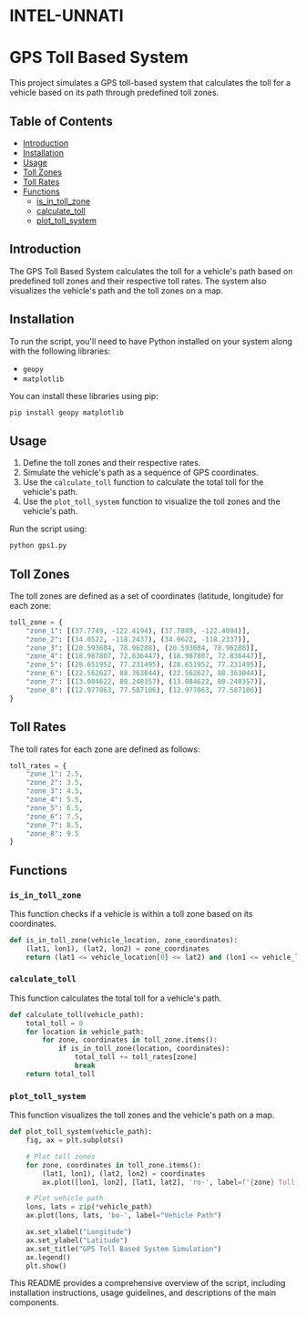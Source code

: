 # INTEL-UNNATI

# GPS Toll Based System

This project simulates a GPS toll-based system that calculates the toll for a vehicle based on its path through predefined toll zones.

## Table of Contents

- [Introduction](#introduction)
- [Installation](#installation)
- [Usage](#usage)
- [Toll Zones](#toll-zones)
- [Toll Rates](#toll-rates)
- [Functions](#functions)
  - [is_in_toll_zone](#is_in_toll_zone)
  - [calculate_toll](#calculate_toll)
  - [plot_toll_system](#plot_toll_system)


## Introduction

The GPS Toll Based System calculates the toll for a vehicle's path based on predefined toll zones and their respective toll rates. The system also visualizes the vehicle's path and the toll zones on a map.

## Installation

To run the script, you'll need to have Python installed on your system along with the following libraries:

- `geopy`
- `matplotlib`

You can install these libraries using pip:

```bash
pip install geopy matplotlib
```

## Usage

1. Define the toll zones and their respective rates.
2. Simulate the vehicle's path as a sequence of GPS coordinates.
3. Use the `calculate_toll` function to calculate the total toll for the vehicle's path.
4. Use the `plot_toll_system` function to visualize the toll zones and the vehicle's path.

Run the script using:

```bash
python gps1.py
```

## Toll Zones

The toll zones are defined as a set of coordinates (latitude, longitude) for each zone:

```python
toll_zone = {
    "zone_1": [(37.7749, -122.4194), (37.7849, -122.4094)],
    "zone_2": [(34.0522, -118.2437), (34.0622, -118.2337)],
    "zone_3": [(20.593684, 78.96288), (20.593684, 78.96288)],
    "zone_4": [(18.987807, 72.836447), (18.987807, 72.836447)],
    "zone_5": [(28.651952, 77.231495), (28.651952, 77.231495)],
    "zone_6": [(22.562627, 88.363044), (22.562627, 88.363044)],
    "zone_7": [(13.084622, 80.248357), (13.084622, 80.248357)],
    "zone_8": [(12.977063, 77.587106), (12.977063, 77.587106)]
}
```

## Toll Rates

The toll rates for each zone are defined as follows:

```python
toll_rates = {
    "zone_1": 2.5,
    "zone_2": 3.5,
    "zone_3": 4.5,
    "zone_4": 5.5,
    "zone_5": 6.5,
    "zone_6": 7.5,
    "zone_7": 8.5,
    "zone_8": 9.5
}
```

## Functions

### `is_in_toll_zone`

This function checks if a vehicle is within a toll zone based on its coordinates.

```python
def is_in_toll_zone(vehicle_location, zone_coordinates):
    (lat1, lon1), (lat2, lon2) = zone_coordinates
    return (lat1 <= vehicle_location[0] <= lat2) and (lon1 <= vehicle_location[1] <= lon2)
```

### `calculate_toll`

This function calculates the total toll for a vehicle's path.

```python
def calculate_toll(vehicle_path):
    total_toll = 0
    for location in vehicle_path:
        for zone, coordinates in toll_zone.items():
            if is_in_toll_zone(location, coordinates):
                total_toll += toll_rates[zone]
                break
    return total_toll
```

### `plot_toll_system`

This function visualizes the toll zones and the vehicle's path on a map.

```python
def plot_toll_system(vehicle_path):
    fig, ax = plt.subplots()

    # Plot toll zones
    for zone, coordinates in toll_zone.items():
        (lat1, lon1), (lat2, lon2) = coordinates
        ax.plot([lon1, lon2], [lat1, lat2], 'ro-', label=f"{zone} Toll Zone")

    # Plot vehicle path
    lons, lats = zip(*vehicle_path)
    ax.plot(lons, lats, 'bo-', label="Vehicle Path")

    ax.set_xlabel("Longitude")
    ax.set_ylabel("Latitude")
    ax.set_title("GPS Toll Based System Simulation")
    ax.legend()
    plt.show()
```

This README provides a comprehensive overview of the script, including installation instructions, usage guidelines, and descriptions of the main components.
